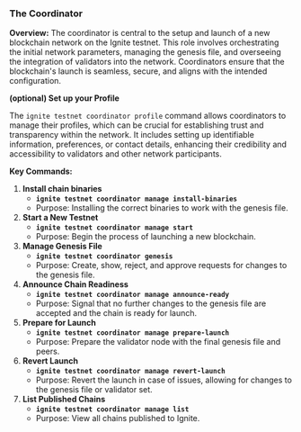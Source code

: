 ### The Coordinator

**Overview:**
The coordinator is central to the setup and launch of a new blockchain network on the Ignite testnet. This role involves orchestrating the initial network parameters, managing the genesis file, and overseeing the integration of validators into the network. Coordinators ensure that the blockchain's launch is seamless, secure, and aligns with the intended configuration.

**(optional) Set up your Profile**

The `ignite testnet coordinator profile` command allows coordinators to manage their profiles, which can be crucial for establishing trust and transparency within the network. It includes setting up identifiable information, preferences, or contact details, enhancing their credibility and accessibility to validators and other network participants.


**Key Commands:**

1. **Install chain binaries**
    - **`ignite testnet coordinator manage install-binaries`**
    - Purpose: Installing the correct binaries to work with the genesis file.
2. **Start a New Testnet**
    - **`ignite testnet coordinator manage start`**
    - Purpose: Begin the process of launching a new blockchain.
3. **Manage Genesis File**
    - **`ignite testnet coordinator genesis`**
    - Purpose: Create, show, reject, and approve requests for changes to the genesis file.
4. **Announce Chain Readiness**
    - **`ignite testnet coordinator manage announce-ready`**
    - Purpose: Signal that no further changes to the genesis file are accepted and the chain is ready for launch.
5. **Prepare for Launch**
    - **`ignite testnet coordinator manage prepare-launch`**
    - Purpose: Prepare the validator node with the final genesis file and peers.
6. **Revert Launch**
    - **`ignite testnet coordinator manage revert-launch`**
    - Purpose: Revert the launch in case of issues, allowing for changes to the genesis file or validator set.
7. **List Published Chains**
    - **`ignite testnet coordinator manage list`**
    - Purpose: View all chains published to Ignite.